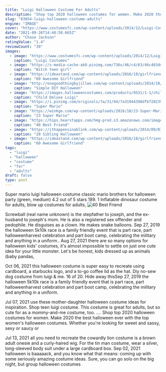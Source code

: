 ```yaml
---
title: "Luigi Halloween Costume For Adults"
description: "Shop top 2020 halloween costumes for women. Make 2020 the best halloween ever with the top women's halloween costumes. Whether you're looking for sweet and sassy, sexy or saucy or"
slug: "83854-luigi-halloween-costume-adults"
engine: "IMAGE"
cover: "https://www.costumesfc.com/wp-content/uploads/2014/12/Luigi-Costume-for-Boys.jpg"
date: "2021-09-26T14:48:50.665Z"
author: "Chase Jackson"
ratingValue: "1.4"
reviewCount: "30"
images:
  - image: "https://www.costumesfc.com/wp-content/uploads/2014/12/Luigi-Costume-for-Boys.jpg"
    caption: "Luigi Costumes"
  - image: "https://s-media-cache-ak0.pinimg.com/736x/46/c4/63/46c463ddf89ce37a394c5ef14f83469e.jpg"
    caption: "Witch teen girl"
  - image: "https://ideastand.com/wp-content/uploads/2016/10/girlfriend-group-costume/12-girlfriend-group-costume-ideas-1.jpg"
    caption: "60 Awesome Girlfriend"
  - image: "http://onegoodthingbyjillee.com/wp-content/uploads/2014/10/DIY-Halloween-Costumes-29.png"
    caption: "Simple DIY Halloween"
  - image: "https://images.halloweencostumes.com/products/9531/1-1/child-deluxe-luigi-costume.jpg"
    caption: "Child Deluxe Luigi"
  - image: "https://i.pinimg.com/originals/7a/31/94/7a31944398dfbf2823982a36e9bc48d8.jpg"
    caption: "Super Mario"
  - image: "https://winkgo.com/wp-content/uploads/2016/10/23-Super-Mario-Costumes-Make-You-Press-Start-Halloween-17.jpg"
    caption: "23 Super Mario"
  - image: "https://hips.hearstapps.com/hmg-prod.s3.amazonaws.com/images/best-friend-halloween-costumes-essential-oils-1570470687.jpg?crop=0.999687597625742xw:1xh;center,top&resize=480:*"
    caption: "40 Best Friend"
  - image: "https://ithappensinablink.com/wp-content/uploads/2014/09/DIY-Kristoff-Costume-via-momendeavors.com_-651x1024.jpg"
    caption: "20 Sibling Halloween"
  - image: "https://ideastand.com/wp-content/uploads/2016/10/girlfriend-group-costume/12-girlfriend-group-costume-ideas.jpg"
    caption: "60 Awesome Girlfriend"
tags:
  - "luigi"
  - "halloween"
  - "costume"
  - "for"
  - "adults"
draft: false
type: post
---
```


Super mario luigi halloween costume classic mario brothers for halloween party (green, medium) 4.2 out of 5 stars 189. 1  Inflatable dinosaur costume for adults, blow up costumes for adults,
![40 Best Friend](https://hips.hearstapps.com/hmg-prod.s3.amazonaws.com/images/best-friend-halloween-costumes-essential-oils-1570470687.jpg?crop=0.999687597625742xw:1xh;center,top&resize=480:* "40 Best Friend")

Screwball (real name unknown) is the stepfather to joseph, and the ex-husband to joseph&#39;s mom. He is also a registered sex offender and pedophile. He disguises as a clown. He makes snake balloons. Sep 27, 2019 the halloween 5k10k race is a family friendly event that is part race, part halloweenharvest celebration and part boot camp, celebrating the military and anything in a uniform.. Aug 27, 2021 there are so many options for halloween kids&#39; costumes, it&#39;s almost impossible to settle on just one cute idea for your little monster. Let&#39;s be honest, kids dressed up as animals (baby pandas,
<!--inArticleAds-->

<!--galleryOne-->

Oct 06, 2021 this halloween costume is super easy to recreate using cardboard, a starbucks logo, and a to-go coffee lid as the hat.  Diy no-sew dog costume from luigi & me. 16 of 20. Hide away thisSep 27, 2019 the halloween 5k10k race is a family friendly event that is part race, part halloweenharvest celebration and part boot camp, celebrating the military and anything in a uniform.
<!--inArticleAds-->

<!--galleryTwo-->

Jul 07, 2021 use these mother-daughter halloween costume ideas for inspiration.  Shop teen luigi costume. This costume is great for adults, but so cute for as a mommy-and-me costume, too. .... Shop top 2020 halloween costumes for women. Make 2020 the best halloween ever with the top women's halloween costumes. Whether you're looking for sweet and sassy, sexy or saucy or
<!--galleryThree-->

Jul 13, 2021 all you need to recreate the cowardly lion costume is a brown adult onesie and a curly-haired wig. For the tin man costume, wear a silver, long-sleeved body suit under a large cardboard box. Sep 02, 2021 halloween is baaaaack, and you know what that means: coming up with some seriously amazing costume ideas. Sure, you can go solo on the big night, but group halloween costumes